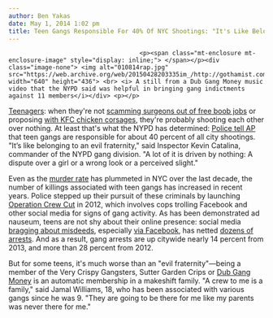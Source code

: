```yaml
---
author: Ben Yakas
date: May 1, 2014 1:02 pm
title: Teen Gangs Responsible For 40% Of NYC Shootings: "It's Like Belonging To An Evil Fraternity"
---
```


	
										<p><span class="mt-enclosure mt-enclosure-image" style="display: inline;"> </span></p><div class="image-none"> <img alt="010814rap.jpg" src="https://web.archive.org/web/20150428203335im_/http://gothamist.com/attachments/nyc_arts_john/010814rap.jpg" width="640" height="436"> <br> <i> A still from a Dub Gang Money music video that the NYPD said was helpful in bringing gang indictments against 11 members</i></div> <p></p>

<p><a href="https://web.archive.org/web/20150428203335/http://www.gothamist.com/tags/teenagers">Teenagers</a>: when they&apos;re not <a href="https://web.archive.org/web/20150428203335/http://gothamist.com/2013/11/16/teen_scams_upper_east_side_surgeon.php">scamming surgeons out of free boob jobs</a> or proposing <a href="https://web.archive.org/web/20150428203335/http://gothamist.com/2014/04/13/if_you_really_love_her_youll_get_he.php">with KFC chicken corsages</a>, they&apos;re probably shooting each other over nothing. At least that&apos;s what the NYPD has determined: <a href="https://web.archive.org/web/20150428203335/http://www.washingtonpost.com/national/teen-crews-linked-to-40-percent-of-nyc-shootings/2014/05/01/d0e79734-d0f2-11e3-a714-be7e7f142085_story.html">Police tell AP</a> that teen gangs are responsible for about 40 percent of all city shootings. &quot;It&#x2019;s like belonging to an evil fraternity,&quot; said Inspector Kevin Catalina, commander of the NYPD gang division. &quot;A lot of it is driven by nothing: A dispute over a girl or a wrong look or a perceived slight.&quot;</p>

<p>Even as the <a href="https://web.archive.org/web/20150428203335/http://gothamist.com/tags/murderrate">murder rate</a> has plummeted in NYC over the last decade, the number of killings associated with teen gangs has increased in recent years. Police stepped up their pursuit of these criminals by launching <a href="https://web.archive.org/web/20150428203335/http://gothamist.com/tags/operationcrewcut">Operation Crew Cut</a> in 2012, which involves cops trolling Facebook and other social media for signs of gang activity. As has been demonstrated ad nauseum, teens are not shy about their online presence: social media <a href="https://web.archive.org/web/20150428203335/http://gothamist.com/2014/03/03/10_280_gang_members_arrested_in_the.php#photo-1">bragging about misdeeds</a>, especially <a href="https://web.archive.org/web/20150428203335/http://gothamist.com/2012/12/06/viral_violence_police_arrest_10_all.php">via Facebook</a>, has netted <a href="https://web.archive.org/web/20150428203335/http://gothamist.com/2013/04/04/63_busted_in_social_media_gang_bust.php">dozens of arrests</a>. And as a result, gang arrests are up citywide nearly 14 percent from 2013, and more than 28 percent from 2012. </p>

<p>But for some teens, it&apos;s much worse than an &quot;evil fraternity&quot;&#x2014;being a member of the Very Crispy Gangsters, Sutter Garden Crips or <a href="https://web.archive.org/web/20150428203335/http://gothamist.com/2014/01/08/the_nypd_is_listening_closely_to_ra.php">Dub Gang Money</a> is an automatic membership in a makeshift family. &quot;A crew to me is a family,&quot; said Jamal Williams, 18, who has been associated with various gangs since he was 9. &quot;They are going to be there for me like my parents was never there for me.&quot;</p>					
										
									
				
